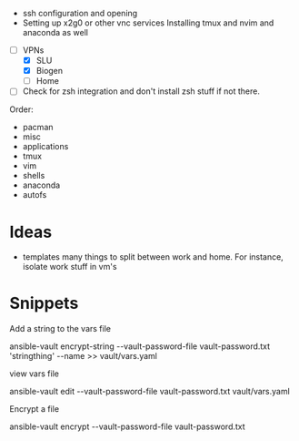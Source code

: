 * ssh configuration and opening
* Setting up x2g0 or other vnc services
Installing tmux and nvim and anaconda as well

* [ ] VPNs
  * [X] SLU
  * [X] Biogen
  * [ ] Home
* [ ] Check for zsh integration and don't install zsh stuff if not there.

Order:
* pacman
* misc
* applications
* tmux
* vim
* shells
* anaconda
* autofs

# Ideas
* templates many things to split between work and home.  For instance, isolate work stuff in vm's


# Snippets

Add a string to the vars file
  
  ansible-vault encrypt-string --vault-password-file vault-password.txt 'stringthing' --name <stringname> >> vault/vars.yaml
  
view vars file

  ansible-vault edit --vault-password-file vault-password.txt vault/vars.yaml
  
Encrypt a file

  ansible-vault encrypt --vault-password-file vault-password.txt <filename>

